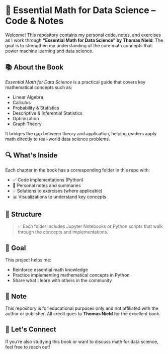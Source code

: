 # 📘 Essential Math for Data Science – Code & Notes

Welcome! This repository contains my personal code, notes, and exercises as I work through **"Essential Math for Data Science" by Thomas Nield**. The goal is to strengthen my understanding of the core math concepts that power machine learning and data science.

## 📚 About the Book

*Essential Math for Data Science* is a practical guide that covers key mathematical concepts such as:

- Linear Algebra
- Calculus
- Probability & Statistics
- Descriptive & Inferential Statistics
- Optimization
- Graph Theory

It bridges the gap between theory and application, helping readers apply math directly to real-world data science problems.

## 🔍 What's Inside

Each chapter in the book has a corresponding folder in this repo with:

- ✅ Code implementations (Python)
- 📝 Personal notes and summaries
- 💡 Solutions to exercises (where applicable)
- 📊 Visualizations to understand key concepts

## 📁 Structure


> ✅ Each folder includes Jupyter Notebooks or Python scripts that walk through the concepts and implementations.

## 🎯 Goal

This project helps me:
- Reinforce essential math knowledge
- Practice implementing mathematical concepts in Python
- Share what I learn with others in the community

## 📌 Note

This repository is for educational purposes only and not affiliated with the author or publisher. All credit goes to **Thomas Nield** for the excellent book.

## 🧠 Let's Connect

If you’re also studying this book or want to discuss math for data science, feel free to reach out!

